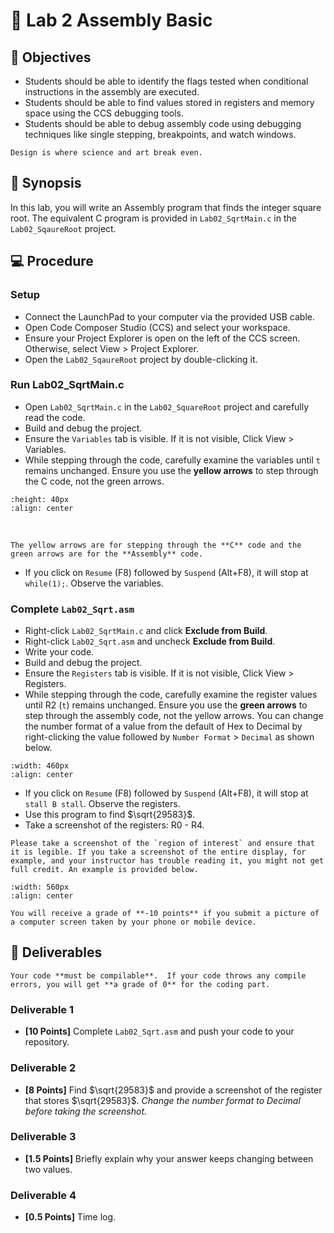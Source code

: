 # 🔬 Lab 2 Assembly Basic

## 📌 Objectives
- Students should be able to identify the flags tested when conditional instructions in the assembly are executed.
- Students should be able to find values stored in registers and memory space using the CCS debugging tools.
- Students should be able to debug assembly code using debugging techniques like single stepping, breakpoints, and watch windows.

```{note}
Design is where science and art break even.
```


## 📜 Synopsis
In this lab, you will write an Assembly program that finds the integer square root. The equivalent C program is provided in `Lab02_SqrtMain.c` in the `Lab02_SqaureRoot` project.

## 💻 Procedure

### Setup
- Connect the LaunchPad to your computer via the provided USB cable.
- Open Code Composer Studio (CCS) and select your workspace.
- Ensure your Project Explorer is open on the left of the CCS screen. Otherwise, select View > Project Explorer.
- Open the `Lab02_SqaureRoot` project by double-clicking it.


### Run Lab02_SqrtMain.c

- Open `Lab02_SqrtMain.c` in the `Lab02_SquareRoot` project and carefully read the code. 
- Build and debug the project.  
- Ensure the `Variables` tab is visible. If it is not visible, Click View > Variables. 
- While stepping through the code, carefully examine the variables until `t` remains unchanged. Ensure you use the **yellow arrows** to step through the C code, not the green arrows.

```{image} ./figures/HW2_debug.png
:height: 40px
:align: center
```
<br>

```{Attention}
The yellow arrows are for stepping through the **C** code and the green arrows are for the **Assembly** code.
```

- If you click on `Resume` (F8) followed by `Suspend` (Alt+F8), it will stop at `while(1);`.  Observe the variables. 

### Complete `Lab02_Sqrt.asm`

- Right-click `Lab02_SqrtMain.c` and click **Exclude from Build**.
- Right-click `Lab02_Sqrt.asm` and uncheck **Exclude from Build**.
- Write your code. 
- Build and debug the project.  
- Ensure the `Registers` tab is visible. If it is not visible, Click View > Registers. 
- While stepping through the code, carefully examine the register values until R2 (`t`) remains unchanged. Ensure you use the **green arrows** to step through the assembly code, not the yellow arrows. You can change the number format of a value from the default of Hex to Decimal by right-clicking the value followed by `Number Format` > `Decimal` as shown below.

```{image} ./figures/Lab02_NumberFormat.png
:width: 460px
:align: center
```

- If you click on `Resume` (F8) followed by `Suspend` (Alt+F8), it will stop at `stall B stall`.  Observe the registers. 
- Use this program to find $\sqrt{29583}$.
- Take a screenshot of the registers: R0 - R4.

```{warning}
Please take a screenshot of the `region of interest` and ensure that it is legible. If you take a screenshot of the entire display, for example, and your instructor has trouble reading it, you might not get full credit. An example is provided below.
```

```{image} ./figures/Lab02_BadScreenShot.png
:width: 560px
:align: center
```

```{attention}
You will receive a grade of **-10 points** if you submit a picture of a computer screen taken by your phone or mobile device.
```

## 🚚 Deliverables

```{warning}
Your code **must be compilable**.  If your code throws any compile errors, you will get **a grade of 0** for the coding part.
```

### Deliverable 1
- **[10 Points]** Complete `Lab02_Sqrt.asm` and push your code to your repository. 

### Deliverable 2
- **[8 Points]** Find $\sqrt{29583}$ and provide a screenshot of the register that stores
$\sqrt{29583}$.  _Change the number format to Decimal before taking the screenshot._

### Deliverable 3
- **[1.5 Points]** Briefly explain why your answer keeps changing between two values.

### Deliverable 4
- **[0.5 Points]** Time log.

